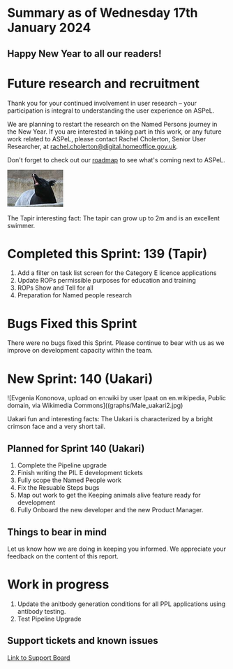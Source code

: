 # Summary as of Wednesday 17th January 2024

## Happy New Year to all our readers!


# Future research and recruitment 

Thank you for your continued involvement in user research – your participation is integral to understanding the user experience on ASPeL.  

We are planning to restart the research on the Named Persons journey in the New Year. If you are interested in taking part in this work, or any future work related to ASPeL, please contact Rachel Cholerton, Senior User Researcher, at rachel.cholerton@digital.homeoffice.gov.uk.  
 


Don't forget to check out our [roadmap](https://roadmap.prodpad.com/937455be-8d08-11ed-aa53-2a7db0eb1d9c) to see what's coming next to ASPeL.


![No machine-readable author provided. Sepht~commonswiki assumed (based on copyright claims)., CC BY-SA 3.0 <http://creativecommons.org/licenses/by-sa/3.0/>, via Wikimedia Commons/3.0/>, via Wikimedia Commo.](graphs/Tapir.jpg)


The Tapir interesting fact: The tapir can grow up to 2m and is an excellent swimmer.
# Completed this Sprint: 139 (Tapir)
1) Add a filter on task list screen for the Category E licence applications
2) Update ROPs permissible purposes for education and training
3) ROPs Show and Tell for all
4) Preparation for Named people research


# Bugs Fixed this Sprint
There were no bugs fixed this Sprint. Please continue to bear with us as we improve on development capacity within the team.








# New Sprint: 140 (Uakari)


![Evgenia Kononova, upload on en:wiki by user Ipaat on en.wikipedia, Public domain, via Wikimedia Commons]((graphs/Male_uakari2.jpg)



 
 Uakari fun and interesting facts: The Uakari is characterized by a bright crimson face and a very short tail.

## Planned for Sprint 140 (Uakari)
1) Complete the Pipeline upgrade
2) Finish writing the PIL E development tickets
3) Fully scope the Named People work
4) Fix the Resuable Steps bugs
5) Map out work to get the Keeping animals alive feature ready for development
6) Fully Onboard the new developer and the new Product Manager.
   


## Things to bear in mind
Let us know how we are doing in keeping you informed. We appreciate your feedback on the content of this report.

# Work in progress
1) Update the anitbody generation conditions for all PPL applications using antibody testing.
2) Test Pipeline Upgrade
   
## Support tickets and known issues
[Link to Support Board](https://collaboration.homeoffice.gov.uk/jira/secure/RapidBoard.jspa?rapidView=1717)






